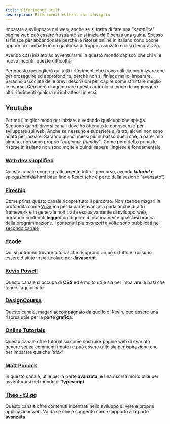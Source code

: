 ```yaml
---
title: Riferimenti utili
description: Riferimenti esterni che consiglio
---
```


Imparare a sviluppare nel web, anche se si tratta di fare una _"semplice"_ pagina web può essere frustrante se si inizia da 0 senza una guida. Spesso si finisce per abbandonare perchè le risorse online in italiano sono poche oppure ci si imbatte in un qualcosa di troppo avanzato e ci si demoralizza.

Avendo così iniziato ad avventurarmi in questo mondo capisco che chi vi è nuovo incontri queste difficoltà.

Per questo raccoglierò qui tutti i riferimenti che trovo utili sia per iniziare che per proseguire ed approfondire, perchè non si finisce mai di imparare. Saranno associate delle brevi descrizioni per capire come sfruttare meglio le risorse. Cercherò di aggiornare questo articolo in modo da aggiungere altri riferimenti qualora mi imbattessi in essi.

## Youtube

Per me il miglior modo per iniziare è vedendo qualcuno che spiega. Seguono quindi diversi canali dove ho ottenuto le conoscenze per sviluppare sul web. Anche se nessuno è superiore all'altro, alcuni non sono adatti per iniziare. Saranno quindi messi più in basso quelli che, a parer mio almeno, non sono proprio _"beginner-friendly"_. Come però detto prima le risorse in italiano non sono molte e quindi sapere l'inglese è fondamentale

### [Web dev simplified](https://www.youtube.com/@WebDevSimplified)

Questo canale ricopre praticamente tutto il percorso, avendo **_tutorial_** e spiegazioni da html base fino a React (che è parte della sezione "avanzato")

### [Fireship](https://www.youtube.com/@Fireship)

Come prima questo canale ricopre tutto il percorso. Non scende magari in profondità come [WDS](#web-dev-simplified) ma per la parte avanzata parla anche di altri framework e in generale non tratta esclusivamente di sviluppo web, portando contenuti **leggeri** da digerire di praticamente qualsiasi branca della programmazione. I contenuti piu _avanzati_ a volte sono pubblicati nel [secondo canale](https://www.youtube.com/channel/UC2Xd-TjJByJyK2w1zNwY0zQ)

### [dcode](https://www.youtube.com/channel/UCjX0FtIZBBVD3YoCcxnDC4g)

Qui si potranno trovare tutorial che ricoprono un pò di tutto e possono essere d'aiuto in particolare per **Javascript**

### [Kevin Powell](https://www.youtube.com/@KevinPowell)

Questo canale si occupa di **CSS** ed è molto utile sia per imparare le basi che tenersi aggiornato

### [DesignCourse](https://www.youtube.com/user/DesignCourse)

Questo canale, magari accompagnato da quello di [Kevin](#kevin-powell), può essere una risorsa utile per la parte **grafica**.

### [Online Tutorials](https://www.youtube.com/channel/UCbwXnUipZsLfUckBPsC7Jog)

Questo canale offre tutorial su come costruire pagine web di svariato genere senza commenti (muto) e può essere utile sia per ispirazione che per imparare qualche _'trick'_

### [Matt Pocock](https://www.youtube.com/channel/UCswG6FSbgZjbWtdf_hMLaow)

In questo canale, utile per la parte **avanzata**, è una risorsa molto utile per avventurarsi nel mondo di **Typescript**

### [Theo - t3.gg](https://www.youtube.com/user/thebigbib)

Questo canale offre contenuti incentrati nello sviluppo di vere e proprie applicazioni web. Va da sè che è suggerito come supporto alla parte **avanzata**
